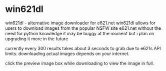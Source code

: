 # win621dl

win621dl - alternative image downloader for e621.net
win621dl allows for users to download images from the popular NSFW site e621.net without the need for python knowledge
it may be buggy at the moment but i plan on upgrading it more in the future

currently every 300 results takes about 3 seconds to grab due to e621s API limits. downloading actual images depends on your internet.

click the preview image box while downloading to view the image in full. 
